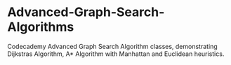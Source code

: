 # Advanced-Graph-Search-Algorithms
Codecademy Advanced Graph Search Algorithm classes, demonstrating Dijkstras Algorithm, A* Algorithm with Manhattan and Euclidean heuristics.
